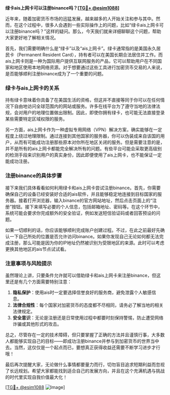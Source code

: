 **绿卡ais上网卡可以注册binance吗？[[TG💪+ @esim1088](https://t.me/s/esim1088)]**

近年来，随着加密货币市场的迅猛发展，越来越多的人开始关注和参与其中。然而，在这个过程中，很多人会遇到一些实际操作上的问题，比如“绿卡ais上网卡可以注册binance吗？”这样的疑问。那么，今天我们就来详细聊聊这个问题，帮助大家更好地了解相关情况。

首先，我们需要明确什么是“绿卡”以及“ais上网卡”。绿卡通常指的是美国永久居民卡（Permanent Resident Card），持有者可以在美国长期合法居住并工作。而ais上网卡则是一种为国际用户提供互联网服务的产品，它可以帮助用户在不同国家和地区使用本地网络资源。对于想要通过这些工具进行加密货币交易的人来说，是否能够顺利注册binance成为了一个重要的问题。

### 绿卡与ais上网卡的关系

持有绿卡意味着你具备了在美国生活的资格，但这并不直接等同于你可以在任何情况下自由地访问全球范围内的网站或服务。许多在线平台为了遵守当地的法律法规，会对用户的地理位置做出限制。因此，即使你拥有绿卡，也可能无法直接登录某些需要特定区域权限的服务。

另一方面，ais上网卡作为一种虚拟专用网络（VPN）解决方案，确实能够在一定程度上绕过地理限制。通过连接到其他国家的服务器，你可以伪装成来自该国的用户，从而有可能成功注册那些原本对你所在地区关闭的服务。但是需要注意的是，并不是所有的ais上网卡都能完全解决所有的问题。有些平台可能会采取更高级别的检测手段来识别用户的真实身份，因此即便使用了ais上网卡，也不能保证一定能成功注册。

### 注册binance的具体步骤

接下来我们具体看看如何利用绿卡和ais上网卡尝试注册binance。首先，你需要确保自己的设备已经安装好合适的ais软件，并且能够稳定地连接到目标国家的服务器。接着打开浏览器，输入binance的官方网站地址，然后点击页面上的“注册”按钮。接下来填写必要的个人信息，包括邮箱地址、密码等。在这个环节中，系统可能会要求你完成额外的安全验证，例如发送短信验证码或者回答预设的问题。

如果一切顺利的话，你应该能够顺利完成账户创建过程。不过，在此之前最好先确认一下自己所处的位置是否允许访问binance。如果你发现自己无论如何都无法完成注册，那么可能是因为你的IP地址仍然被识别为受限地区的来源。此时可以考虑更换其他地区的ais节点试试看。

### 注意事项与风险提示

虽然理论上讲，只要条件允许就可以借助绿卡和ais上网卡来注册binance，但这里还是有几个方面需要特别注意：

1. **隐私保护**：使用ais时一定要选择信誉良好的服务商，避免泄露个人敏感信息。
2. **法律合规性**：每个国家对加密货币的态度都不尽相同，请务必了解当地的相关法律规定。
3. **安全意识**：无论是注册还是日常使用过程中都要时刻保持警惕，防止遭受网络诈骗或其他形式的攻击。

总之，尽管存在一定的技术障碍，但只要掌握了正确的方法并且谨慎行事，大多数人都能够实现自己的目标——即成功注册binance并参与到加密货币的世界当中去。当然，这仅仅是一个起点而已，要想真正获得收益还需要不断学习进步才行哦！

最后再次提醒大家，无论做什么事情都要量力而行，切勿盲目追求短期利益而忽视了长远规划。希望大家都能找到适合自己的发展方向，并且在这个充满机遇与挑战的时代里实现自我价值最大化！

[[TG💪+ @esim1088](https://t.me/s/esim1088) ![Image](https://i.postimg.cc/4NQfJmqS/Snipaste-2025-05-13-00-14-12.png)]